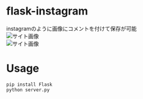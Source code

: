 # flask-instagram
instagramのように画像にコメントを付けて保存が可能  
![サイト画像](https://raw.github.com/wiki/ao1neko/flask-instagram/image.png)  
![サイト画像](https://raw.github.com/wiki/ao1neko/flask-instagram/image1.png)
# Usage
`pip install Flask`  
`python server.py`
